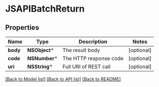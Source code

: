 # JSAPIBatchReturn

## Properties
Name | Type | Description | Notes
------------ | ------------- | ------------- | -------------
**body** | **NSObject*** | The result body | [optional] 
**code** | **NSNumber*** | The HTTP response code | [optional] 
**uri** | **NSString*** | Full URI of REST call | [optional] 

[[Back to Model list]](../README.md#documentation-for-models) [[Back to API list]](../README.md#documentation-for-api-endpoints) [[Back to README]](../README.md)


